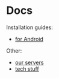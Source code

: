 Docs
====

Installation guides:

  - [for Android](/page/install-android)

Other:

  - [our servers](/page/gateways)
  - [tech stuff](/page/tech)

